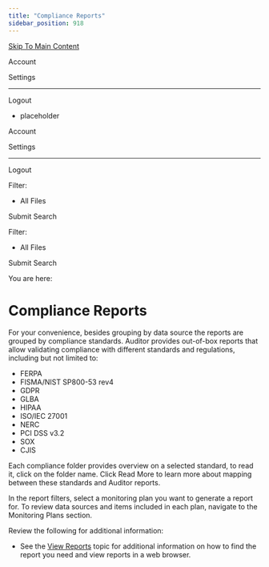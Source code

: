 ```yaml
---
title: "Compliance Reports"
sidebar_position: 918
---
```


[Skip To Main Content](#)

Account

Settings

---

Logout

* placeholder

Account

Settings

---

Logout

Filter: 

* All Files

Submit Search

Filter: 

* All Files

Submit Search

You are here:

# Compliance Reports

For your convenience, besides grouping by data source the reports are grouped by compliance standards. Auditor provides out-of-box reports that allow validating compliance with different standards and regulations, including but not limited to:

* FERPA
* FISMA/NIST SP800-53 rev4
* GDPR
* GLBA
* HIPAA
* ISO/IEC 27001
* NERC
* PCI DSS v3.2
* SOX
* CJIS

Each compliance folder provides overview on a selected standard, to read it, click on the folder name. Click Read More to learn more about mapping between these standards and Auditor reports.

In the report filters, select a monitoring plan you want to generate a report for. To review data sources and items included in each plan, navigate to the Monitoring Plans section.

Review the following for additional information:

* See the [View Reports](../View.htm "View Reports") topic for additional information on how to find the report you need and view reports in a web browser.